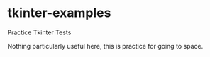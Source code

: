 # tkinter-examples
Practice Tkinter Tests

Nothing particularly useful here, this is practice for going to space.
